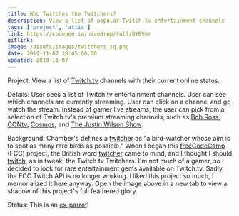 ```yaml
---
title: Who Twitches the Twitchers?
description: View a list of popular Twitch.tv entertainment channels
tags: ['project', 'attic']
link: https://codepen.io/nicedrop/full/BYBVer
gitlink:
image: /assets/images/twitchers_sq.png
date: 2019-11-07 18:45:00.00
updated: 2019-11-07
---
```


Project: View a list of [Twitch.tv](https://www.twitch.tv/ 'Live streaming entertainment website') channels with their current online status.

Details: User sees a list of Twitch.tv entertainment channels. User can see which channels are currently streaming. User can click on a channel and go watch the stream. Instead of gamer live streams, the user can pick from a selection of Twitch.tv's premium streaming channels, such as [Bob Ross](https://www.twitch.tv/bobross 'The Joy of Painting'), [CONtv](https://www.twitch.tv/contv '24/7 TV and movies you never asked for'), [Cosmos](https://www.twitch.tv/cosmos 'Carl Sagan takes a personal voyage'), and [The Justin Wilson Show](https://www.twitch.tv/thejustinwilsonshow 'I garontee!').

Background: Chamber's defines a [twitcher](https://chambers.co.uk/search/?query=twitcher&title=21st 'Definition of twitcher') as "a bird-watcher whose aim is to spot as many rare birds as possible." When I began this [freeCodeCamp](https://www.freecodecamp.org 'freeCodeCamp website') (FCC) project, the British word [twitcher](https://www.britishbirdlovers.co.uk/bird-watching-for-beginners/what-is-a-twitcher 'Article on twitchers') came to mind, and I thought I should [twitch](https://chambers.co.uk/search/?query=twitch&title=thes 'Thesaurus entry for twitch'), as in tweak, the Twitch.tv Twitchers. I'm not much of a gamer, so I decided to look for rare entertainment gems available on Twitch.tv. Sadly, the FCC Twitch API is no longer working. I liked this project so much, I memorialized it here anyway. Open the image above in a new tab to view a shadow of this project's full feathered glory.

Status: This is an [ex-parrot](https://en.wikipedia.org/wiki/Dead_Parrot_sketch 'Monty Python - Dead Parrot Sketch')!
